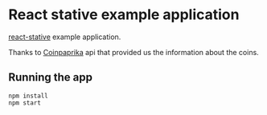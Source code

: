 # React stative example application

[react-stative](https://github.com/stativejs/react-stative) example application.

Thanks to [Coinpaprika](https://api.coinpaprika.com) api that provided us the information about the coins.

## Running the app

```
npm install
npm start
```
